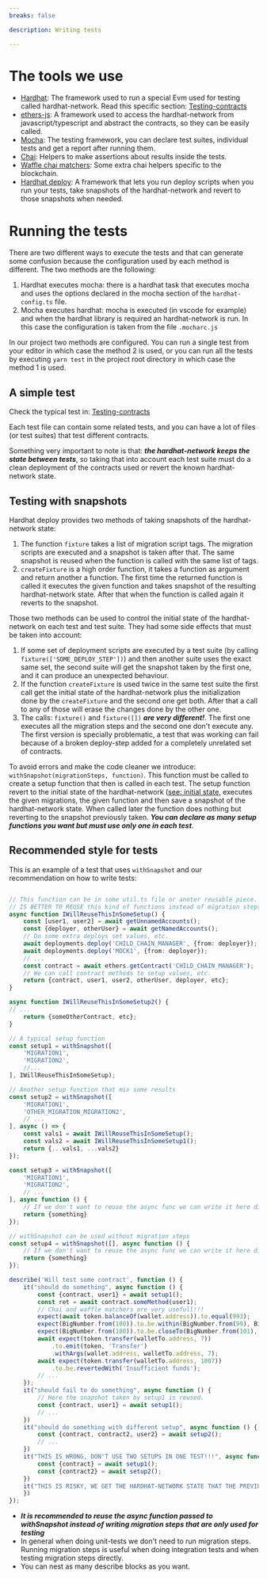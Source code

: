 ```yaml
---
breaks: false

description: Writing tests

---
```


# The tools we use

- [Hardhat](https://hardhat.org/tutorial/): The framework used to run a special Evm used for testing called
  hardhat-network. Read this specific section: [Testing-contracts](https://hardhat.org/tutorial/testing-contracts.html)
- [ethers-js](https://docs.ethers.io/v5/): A framework used to access the hardhat-network from javascript/typescript and
  abstract the contracts, so they can be easily called.
- [Mocha](https://mochajs.org/): The testing framework, you can declare test suites, individual tests and get a report
  after running them.
- [Chai](https://www.chaijs.com/): Helpers to make assertions about results inside the tests.
- [Waffle chai matchers](https://ethereum-waffle.readthedocs.io/en/latest/matchers.html): Some extra chai helpers
  specific to the blockchain.
- [Hardhat deploy](https://hardhat.org/guides/deploying.html): A framework that lets you run deploy scripts when you run
  your tests, take snapshots of the hardhat-network and revert to those snapshots when needed.

# Running the tests

There are two different ways to execute the tests and that can generate some confusion because the configuration used by
each method is different. The two methods are the following:

1. Hardhat executes mocha: there is a hardhat task that executes mocha and uses the options declared in the mocha
   section of the `hardhat-config.ts` file.
2. Mocha executes hardhat: mocha is executed (in vscode for example) and when the hardhat library is required an
   hardhat-network is run. In this case the configuration is taken from the file `.mocharc.js`

In our project two methods are configured. You can run a single test from your editor in which case the method 2 is
used, or you can run all the tests by executing `yarn test` in the project root directory in which case the method 1 is
used.

## A simple test

Check the typical test in: [Testing-contracts](https://hardhat.org/tutorial/testing-contracts.html)

Each test file can contain some related tests, and you can have a lot of files (or test suites) that test different
contracts.

Something very important to note is that: ***the hardhat-network keeps the state between tests***, so taking that into
account each test suite must do a clean deployment of the contracts used or revert the known hardhat-network state.

## Testing with snapshots

Hardhat deploy provides two methods of taking snapshots of the hardhat-network state:

1. The function `fixture` takes a list of migration script tags. The migration scripts are executed and a snapshot is
   taken after that. The same snapshot is reused when the function is called with the same list of tags.
2. `createFixture` is a high order function, it takes a function as argument and return another a function. The first
   time the returned function is called it executes the given function and takes snapshot of the resulting
   hardhat-network state. After that when the function is called again it reverts to the snapshot.

Those two methods can be used to control the initial state of the hardhat-network on each test and test suite. They had
some side effects that must be taken into account:

1. If some set of deployment scripts are executed by a test suite (by calling `fixture(['SOME_DEPLOY_STEP'])`) and then
   another suite uses the exact same set, the second suite will get the snapshot taken by the first one, and it can
   produce an unexpected behaviour.
2. If the function `createFixture` is used twice in the same test suite the first call get the initial state of the
   hardhat-network plus the initialization done by the `createFixture` and the second one get both. After that a call to
   any of those will erase the changes done by the other one.
3. The calls: `fixture()` and `fixture([])` ***are very different!***. The first one executes all the migration steps
   and the second one don't execute any. The first version is specially problematic, a test that was working can fail
   because of a broken deploy-step added for a completely unrelated set of contracts.

To avoid errors and make the code cleaner we introduce: `withSnapshot(migrationSteps, function)`. This function must be
called to create a setup function that then is called in each test. The setup function revert to the initial state of
the hardhat-network ([see: initial state](https://hardhat.org/hardhat-network/reference/#initial-state), executes the
given migrations, the given function and then save a snapshot of the hardhat-network state. When called later the
function does nothing but reverting to the snapshot previously taken. ***You can declare as many setup functions you
want but must use only one in each test***.

## Recommended style for tests

This is an example of a test that uses `withSnapshot` and our recommendation on how to write tests:

```typescript

// This function can be in some util.ts file or anoter reusable piece. 
// IS BETTER TO REUSE this kind of functions instead of migration steps when doing unit tests!!!
async function IWillReuseThisInSomeSetup() {
    const [user1, user2] = await getUnnamedAccounts();
    const {deployer, otherUser} = await getNamedAccounts();
    // Do some extra deploys set values, etc.
    await deployments.deploy('CHILD_CHAIN_MANAGER', {from: deployer});
    await deployments.deploy('MOCK1', {from: deployer});
    // ... 
    const contract = await ethers.getContract('CHILD_CHAIN_MANAGER');
    // We can call contract methods to setup values, etc.
    return {contract, user1, user2, otherUser, deployer, etc};
}

async function IWillReuseThisInSomeSetup2() {
// ...
    return {someOtherContract, etc};
}

// A typical setup function
const setup1 = withSnapshot([
    'MIGRATION1',
    'MIGRATION2',
    //...
], IWillReuseThisInSomeSetup);

// Another setup function that mix some results
const setup2 = withSnapshot([
    'MIGRATION1',
    'OTHER_MIGRATION_MIGRATION2',
    // ...
], async () => {
    const vals1 = await IWillReuseThisInSomeSetup();
    const vals2 = await IWillReuseThisInSomeSetup1();
    return {...vals1, ...vals2}
});

const setup3 = withSnapshot([
    'MIGRATION1',
    'MIGRATION2',
    // ...
], async function () {
    // If we don't want to reuse the async func we can write it here directly.
    return {something}
});

// withSnapshot can be used without migration steps
const setup4 = withSnapshot([], async function () {
    // If we don't want to reuse the async func we can write it here directly.
    return {something}
});

describe('Will test some contract', function () {
    it("should do something", async function () {
        const {contract, user1} = await setup1();
        const ret = await contract.someMethod(user1);
        // Chai and waffle matchers are very usefull!!!
        expect(await token.balanceOf(wallet.address)).to.equal(993);
        expect(BigNumber.from(100)).to.be.within(BigNumber.from(99), BigNumber.from(101));
        expect(BigNumber.from(100)).to.be.closeTo(BigNumber.from(101), 10);
        await expect(token.transfer(walletTo.address, 7))
            .to.emit(token, 'Transfer')
            .withArgs(wallet.address, walletTo.address, 7);
        await expect(token.transfer(walletTo.address, 1007))
            .to.be.revertedWith('Insufficient funds');
        // ...
    });
    it("should fail to do something", async function () {
        // Here the snapshot taken by setup1 is reused.
        const {contract, user1} = await setup1();
        // ...
    })
    it("should do something with different setup", async function () {
        const {contract, contract2, user2} = await setup2();
        // ...
    })
    it("THIS IS WRONG, DON'T USE TWO SETUPS IN ONE TEST!!!", async function () {
        const {contract} = await setup1();
        const {contract2} = await setup2();
    })
    it("THIS IS RISKY, WE GET THE HARDHAT-NETWORK STATE THAT THE PREVIOUS TEST LEAVE US!!!", async function () {
    })
});

```

- ***It is recommended to reuse the async function passed to withSnapshot instead of writing migration steps that are
  only used for testing***
- In general when doing unit-tests we don't need to run migration steps. Running migration steps is useful when doing
  integration tests and when testing migration steps directly.
- You can nest as many describe blocks as you want.



